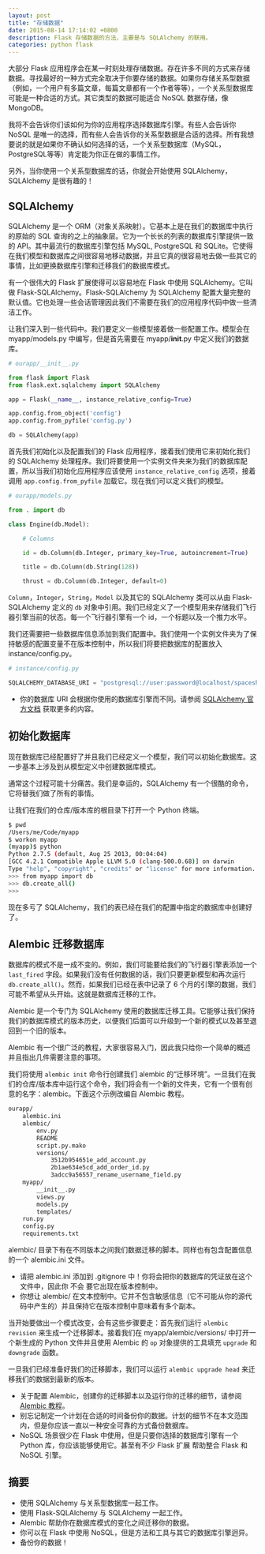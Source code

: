 ```yaml
---
layout: post
title: "存储数据"
date: 2015-08-14 17:14:02 +0800
description: Flask 存储数据的方法，主要是与 SQLAlchemy 的联用。
categories: python flask
---
```


大部分 Flask 应用程序会在某一时刻处理存储数据。存在许多不同的方式来存储数据。寻找最好的一种方式完全取决于你要存储的数据。如果你存储关系型数据（例如，一个用户有多篇文章，每篇文章都有一个作者等等），一个关系型数据库可能是一种合适的方式。其它类型的数据可能适合 NoSQL 数据存储，像 MongoDB。

我将不会告诉你们该如何为你的应用程序选择数据库引擎。有些人会告诉你 NoSQL 是唯一的选择，而有些人会告诉你的关系型数据是合适的选择。所有我想要说的就是如果你不确认如何选择的话，一个关系型数据库（MySQL，PostgreSQL等等）肯定能为你正在做的事情工作。

另外，当你使用一个关系型数据库的话，你就会开始使用 SQLAlchemy，SQLAlchemy 是很有趣的！

<!-- more -->

## SQLAlchemy

SQLAlchemy 是一个 ORM（对象关系映射）。它基本上是在我们的数据库中执行的原始的 SQL 查询的之上的抽象层。它为一个长长的列表的数据库引擎提供一致的 API。其中最流行的数据库引擎包括 MySQL, PostgreSQL 和 SQLite。它使得在我们模型和数据库之间很容易地移动数据，并且它真的很容易地去做一些其它的事情，比如更换数据库引擎和迁移我们的数据库模式。

有一个很伟大的 Flask 扩展使得可以容易地在 Flask 中使用 SQLAlchemy。它叫做 Flask-SQLAlchemy。Flask-SQLAlchemy 为 SQLAlchemy 配置大量完整的默认值。它也处理一些会话管理因此我们不需要在我们的应用程序代码中做一些清洁工作。

让我们深入到一些代码中。我们要定义一些模型接着做一些配置工作。模型会在 myapp/models.py 中编写，但是首先需要在 myapp/__init__.py 中定义我们的数据库。

~~~ python
# ourapp/__init__.py

from flask import Flask
from flask.ext.sqlalchemy import SQLAlchemy

app = Flask(__name__, instance_relative_config=True)

app.config.from_object('config')
app.config.from_pyfile('config.py')

db = SQLAlchemy(app)
~~~

首先我们初始化以及配置我们的 Flask 应用程序，接着我们使用它来初始化我们的 SQLAlchemy 处理程序。我们将要使用一个实例文件夹来为我们的数据库配置，所以当我们初始化应用程序应该使用 `instance_relative_config` 选项，接着调用 `app.config.from_pyfile` 加载它。现在我们可以定义我们的模型。

~~~ python
# ourapp/models.py

from . import db

class Engine(db.Model):

    # Columns

    id = db.Column(db.Integer, primary_key=True, autoincrement=True)

    title = db.Column(db.String(128))

    thrust = db.Column(db.Integer, default=0)
~~~

`Column`，`Integer`，`String`，`Model` 以及其它的 SQLAlchemy 类可以从由 Flask-SQLAlchemy 定义的 `db` 对象中引用。我们已经定义了一个模型用来存储我们飞行器引擎当前的状态。每一个飞行器引擎有一个 id，一个标题以及一个推力水平。

我们还需要把一些数据库信息添加到我们配置中。我们使用一个实例文件夹为了保持敏感的配置变量不在版本控制中，所以我们将要把数据库的配置放入 instance/config.py。

~~~ python
# instance/config.py

SQLALCHEMY_DATABASE_URI = "postgresql://user:password@localhost/spaceshipDB"
~~~

* 你的数据库 URI 会根据你使用的数据库引擎而不同。请参阅 [SQLAlchemy 官方文档](http://docs.sqlalchemy.org/en/latest/core/engines.html?highlight=database#database-urls) 获取更多的内容。

## 初始化数据库

现在数据库已经配置好了并且我们已经定义一个模型，我们可以初始化数据库。这一步基本上涉及到从模型定义中创建数据库模式。

通常这个过程可能十分痛苦。我们是幸运的，SQLAlchemy 有一个很酷的命令，它将替我们做了所有的事情。

让我们在我们的仓库/版本库的根目录下打开一个 Python 终端。

~~~ bash
$ pwd
/Users/me/Code/myapp
$ workon myapp
(myapp)$ python
Python 2.7.5 (default, Aug 25 2013, 00:04:04)
[GCC 4.2.1 Compatible Apple LLVM 5.0 (clang-500.0.68)] on darwin
Type "help", "copyright", "credits" or "license" for more information.
>>> from myapp import db
>>> db.create_all()
>>>
~~~

现在多亏了 SQLAlchemy，我们的表已经在我们的配置中指定的数据库中创建好了。

## Alembic 迁移数据库

数据库的模式不是一成不变的。例如，我们可能要给我们的飞行器引擎表添加一个 `last_fired` 字段。如果我们没有任何数据的话，我们只要更新模型和再次运行 `db.create_all()`。然而，如果我们已经在表中记录了 6 个月的引擎的数据，我们可能不希望从头开始。这就是数据库迁移的工作。

Alembic 是一个专门为 SQLAlchemy 使用的数据库迁移工具。它能够让我们保持我们的数据库模式的版本历史，以便我们后面可以升级到一个新的模式以及甚至退回到一个旧的版本。

Alembic 有一个很广泛的教程，大家很容易入门，因此我只给你一个简单的概述并且指出几件需要注意的事项。

我们将使用 `alembic init` 命令行创建我们 alembic 的“迁移环境”。一旦我们在我们的仓库/版本库中运行这个命令，我们将会有一个新的文件夹，它有一个很有创意的名字：alembic。下面这个示例改编自 Alembic 教程。

~~~ bash
ourapp/
    alembic.ini
    alembic/
        env.py
        README
        script.py.mako
        versions/
            3512b954651e_add_account.py
            2b1ae634e5cd_add_order_id.py
            3adcc9a56557_rename_username_field.py
    myapp/
        __init__.py
        views.py
        models.py
        templates/
    run.py
    config.py
    requirements.txt
~~~

alembic/ 目录下有在不同版本之间我们数据迁移的脚本。同样也有包含配置信息的一个 alembic.ini 文件。

* 请把 alembic.ini 添加到 .gitignore 中！你将会把你的数据库的凭证放在这个文件中，因此你 不会 要它出现在版本控制中。
* 你想让 alembic/ 在文本控制中。它并不包含敏感信息（它不可能从你的源代码中产生的）并且保持它在版本控制中意味着有多个副本。

当开始要做出一个模式改变，会有这些步骤要走：首先我们运行 `alembic revision` 来生成一个迁移脚本。接着我们在 myapp/alembic/versions/ 中打开一个新生成的 Python 文件并且使用 Alembic 的 `op` 对象提供的工具填充 `upgrade` 和 `downgrade` 函数。

一旦我们已经准备好我们的迁移脚本，我们可以运行 `alembic upgrade head` 来迁移我们的数据到最新的版本。

* 关于配置 Alembic，创建你的迁移脚本以及运行你的迁移的细节，请参阅 [Alembic 教程](http://alembic.readthedocs.org/en/latest/tutorial.html)。
* 别忘记制定一个计划在合适的时间备份你的数据。计划的细节不在本文范围内，但是你应该一直以一种安全可靠的方式备份数据库。
* NoSQL 场景很少在 Flask 中使用，但是只要你选择的数据库引擎有一个 Python 库，你应该能够使用它。甚至有不少 Flask 扩展 帮助整合 Flask 和 NoSQL 引擎。

## 摘要

* 使用 SQLAlchemy 与关系型数据库一起工作。
* 使用 Flask-SQLAlchemy 与 SQLAlchemy 一起工作。
* Alembic 帮助你在数据库模式的变化之间迁移你的数据。
* 你可以在 Flask 中使用 NoSQL，但是方法和工具与其它的数据库引擎迥异。
* 备份你的数据！
